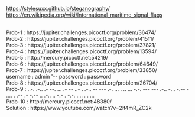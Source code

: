 https://stylesuxx.github.io/steganography/
<br>
https://en.wikipedia.org/wiki/International_maritime_signal_flags

<br>
Prob-1 : https://jupiter.challenges.picoctf.org/problem/36474/
<br>
Prob-2 : https://jupiter.challenges.picoctf.org/problem/41511/
<br>
Prob-3 : https://jupiter.challenges.picoctf.org/problem/37821/
<br>
Prob-4 : https://jupiter.challenges.picoctf.org/problem/13594/
<br>
Prob-5 : http://mercury.picoctf.net:54219/
<br>
Prob-6 : https://jupiter.challenges.picoctf.org/problem/64649/
<br>
Prob-7 : https://jupiter.challenges.picoctf.org/problem/33850/
<br>
username : admin '--
password : password
<br>
Prob-8 : https://jupiter.challenges.picoctf.org/problem/26704/
<br>
Prob-9 : ..-. .-.. .- --. ... .- -- ..- . .-.. -- --- .-. ... . .. ... -.-. --- --- .-.. -... -.-- - .... . .-- .- -.-- .. .-.. .. -.- . -.-. .... . . ...
<br>
Prob-10 : http://mercury.picoctf.net:48380/
<br>
Solution : https://www.youtube.com/watch?v=2lf4mR_ZC2k
